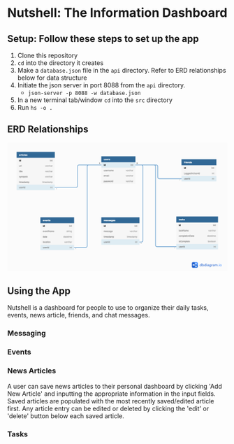 # Nutshell: The Information Dashboard

## Setup: Follow these steps to set up the app

1. Clone this repository
2. `cd` into the directory it creates
3. Make a `database.json` file in the `api` directory. Refer to ERD relationships below for data structure
4. Initiate the json server in port 8088 from the `api` directory.
    * `json-server -p 8088 -w database.json`
4. In a new terminal tab/window `cd` into the `src` directory
5. Run `hs -o .`

## ERD Relationships

![nutshell ERD](./nutshellERD.png)

## Using the App

Nutshell is a dashboard for people to use to organize their daily tasks, events, news article, friends, and chat messages.

### Messaging

### Events

### News Articles

A user can save news articles to their personal dashboard by clicking 'Add New Article' and inputting the appropriate information in the input fields. Saved articles are populated with the most recently saved/edited article first. Any article entry can be edited or deleted by clicking the 'edit' or 'delete' button below each saved article.

### Tasks